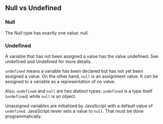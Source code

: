 ## Null vs Undefined

### Null

The Null type has exactly one value: null.

### Undefined

A variable that has not been assigned a value has the value undefined. See undefined and Undefined for more details.

`undefined` means a variable has been declared but has not yet been assigned a value. On the other hand, `null` is an assignment value. It can be assigned to a variable as a representation of no value.

Also, `undefined` and `null` are two distinct types: `undefined` is a type itself (`undefined`) while `null` is an object.

Unassigned variables are initialized by JavaScript with a default value of `undefined`. JavaScript never sets a value to `null`. That must be done programmatically.